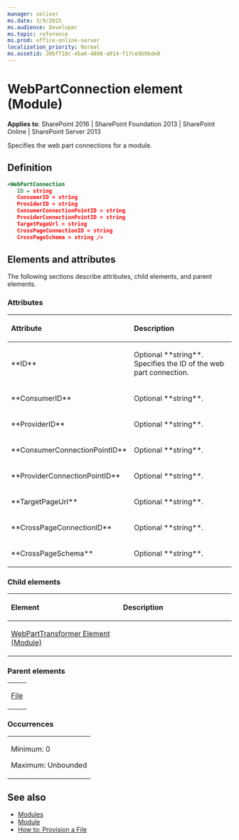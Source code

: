 ```yaml
---
manager: soliver
ms.date: 3/9/2015
ms.audience: Developer
ms.topic: reference
ms.prod: office-online-server
localization_priority: Normal
ms.assetid: 20bf718c-4ba6-4808-a014-f17ce9b9bde0
---
```


# WebPartConnection element (Module)

**Applies to**: SharePoint 2016 | SharePoint Foundation 2013 | SharePoint Online | SharePoint Server 2013

Specifies the web part connections for a module.

## Definition

```XML
<WebPartConnection 
   ID = string 
   ConsumerID = string 
   ProviderID = string 
   ConsumerConnectionPointID = string 
   ProviderConnectionPointID = string 
   TargetPageUrl = string 
   CrossPageConnectionID = string 
   CrossPageSchema = string />
```

## Elements and attributes

The following sections describe attributes, child elements, and parent elements.

### Attributes

<table>
<colgroup>
<col width="20%" />
<col width="80%" />
</colgroup>
<thead>
<tr class="header">
<th align="left"><p>Attribute</p></th>
<th align="left"><p>Description</p></th>
</tr>
</thead>
<tbody>
<tr class="odd">
<td align="left"><p>**ID**</p></td>
<td align="left"><p>Optional **string**. Specifies the ID of the web part connection.</p></td>
</tr>
<tr class="even">
<td align="left"><p>**ConsumerID**</p></td>
<td align="left"><p>Optional **string**.</p></td>
</tr>
<tr class="odd">
<td align="left"><p>**ProviderID**</p></td>
<td align="left"><p>Optional **string**.</p></td>
</tr>
<tr class="even">
<td align="left"><p>**ConsumerConnectionPointID**</p></td>
<td align="left"><p>Optional **string**.</p></td>
</tr>
<tr class="odd">
<td align="left"><p>**ProviderConnectionPointID**</p></td>
<td align="left"><p>Optional **string**.</p></td>
</tr>
<tr class="even">
<td align="left"><p>**TargetPageUrl**</p></td>
<td align="left"><p>Optional **string**.</p></td>
</tr>
<tr class="odd">
<td align="left"><p>**CrossPageConnectionID**</p></td>
<td align="left"><p>Optional **string**.</p></td>
</tr>
<tr class="even">
<td align="left"><p>**CrossPageSchema**</p></td>
<td align="left"><p>Optional **string**.</p></td>
</tr>
</tbody>
</table>

### Child elements

<table>
<colgroup>
<col width="50%" />
<col width="50%" />
</colgroup>
<thead>
<tr class="header">
<th align="left"><p>Element</p></th>
<th align="left"><p>Description</p></th>
</tr>
</thead>
<tbody>
<tr class="odd">
<td align="left"><p><a href="webparttransformer-element-module.md">WebPartTransformer Element (Module)</a></p></td>
<td align="left"><p></p></td>
</tr>
</tbody>
</table>

### Parent elements

<table>
<colgroup>
<col width="100%" />
</colgroup>
<tbody>
<tr class="odd">
<td align="left"><p><a href="file-element-module.md">File</a></p></td>
</tr>
</tbody>
</table>

### Occurrences

<table>
<colgroup>
<col width="100%" />
</colgroup>
<tbody>
<tr class="odd">
<td align="left"><p>Minimum: 0</p>
<p>Maximum: Unbounded</p></td>
</tr>
</tbody>
</table>


## See also

- [Modules](modules.md)
- [Module](https://msdn.microsoft.com/library/e5eeed6e-d785-496d-82b5-08d153588045(Office.15).aspx)
- [How to: Provision a File](https://msdn.microsoft.com/library/438d5a75-7f39-4fa9-a365-d86e8ba967b6(Office.15).aspx)







